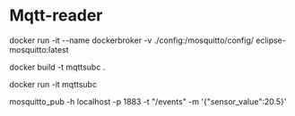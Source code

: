 # Mqtt-reader

docker run -it --name dockerbroker -v ./config:/mosquitto/config/ eclipse-mosquitto:latest

docker build -t mqttsubc .

docker run -it mqttsubc

mosquitto_pub -h localhost -p 1883 -t "/events" -m '{"sensor_value":20.5}'
